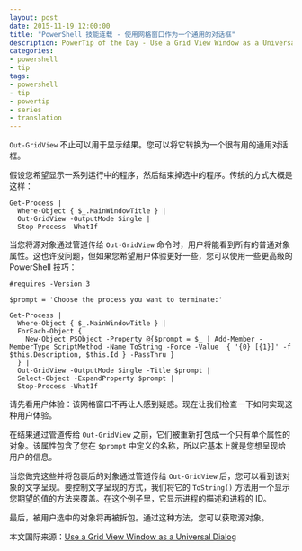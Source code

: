 ```yaml
---
layout: post
date: 2015-11-19 12:00:00
title: "PowerShell 技能连载 - 使用网格窗口作为一个通用的对话框"
description: PowerTip of the Day - Use a Grid View Window as a Universal Dialog
categories:
- powershell
- tip
tags:
- powershell
- tip
- powertip
- series
- translation
---
```

`Out-GridView` 不止可以用于显示结果。您可以将它转换为一个很有用的通用对话框。

假设您希望显示一系列运行中的程序，然后结束掉选中的程序。传统的方式大概是这样：

    Get-Process |
      Where-Object { $_.MainWindowTitle } |
      Out-GridView -OutputMode Single |
      Stop-Process -WhatIf

当您将源对象通过管道传给 `Out-GridView` 命令时，用户将能看到所有的普通对象属性。这也许没问题，但如果您希望用户体验更好一些，您可以使用一些更高级的 PowerShell 技巧：

    #requires -Version 3
    
    $prompt = 'Choose the process you want to terminate:'
    
    Get-Process |
      Where-Object { $_.MainWindowTitle } |
      ForEach-Object {
        New-Object PSObject -Property @{$prompt = $_ | Add-Member -MemberType ScriptMethod -Name ToString -Force -Value  { '{0} [{1}]' -f $this.Description, $this.Id } -PassThru }
      } |
      Out-GridView -OutputMode Single -Title $prompt |
      Select-Object -ExpandProperty $prompt |
      Stop-Process -WhatIf

请先看用户体验：该网格窗口不再让人感到疑惑。现在让我们检查一下如何实现这种用户体验。

在结果通过管道传给 `Out-GridView` 之前，它们被重新打包成一个只有单个属性的对象。该属性包含了您在 `$prompt` 中定义的名称，所以它基本上就是您想呈现给用户的信息。

当您做完这些并将包裹后的对象通过管道传给 `Out-GridView` 后，您可以看到该对象的文字呈现。要控制文字呈现的方式，我们将它的 `ToString()` 方法用一个显示您期望的值的方法来覆盖。在这个例子里，它显示进程的描述和进程的 ID。

最后，被用户选中的对象将再被拆包。通过这种方法，您可以获取源对象。

<!--more-->
本文国际来源：[Use a Grid View Window as a Universal Dialog](http://community.idera.com/powershell/powertips/b/tips/posts/use-a-grid-view-window-as-a-universal-dialog)
